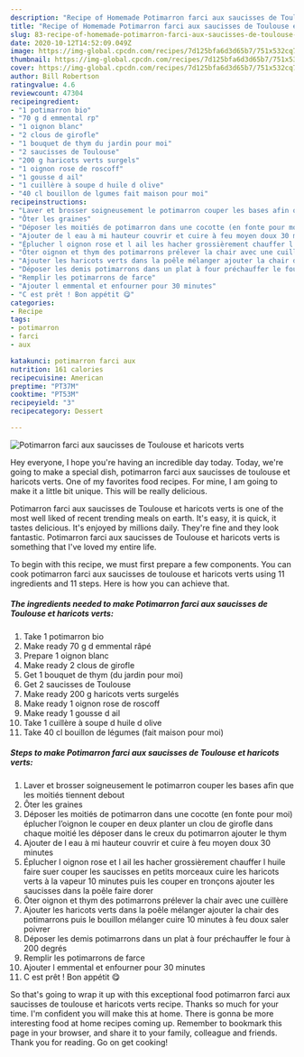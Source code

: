 ```yaml
---
description: "Recipe of Homemade Potimarron farci aux saucisses de Toulouse et haricots verts"
title: "Recipe of Homemade Potimarron farci aux saucisses de Toulouse et haricots verts"
slug: 83-recipe-of-homemade-potimarron-farci-aux-saucisses-de-toulouse-et-haricots-verts
date: 2020-10-12T14:52:09.049Z
image: https://img-global.cpcdn.com/recipes/7d125bfa6d3d65b7/751x532cq70/potimarron-farci-aux-saucisses-de-toulouse-et-haricots-verts-photo-principale-de-la-recette.jpg
thumbnail: https://img-global.cpcdn.com/recipes/7d125bfa6d3d65b7/751x532cq70/potimarron-farci-aux-saucisses-de-toulouse-et-haricots-verts-photo-principale-de-la-recette.jpg
cover: https://img-global.cpcdn.com/recipes/7d125bfa6d3d65b7/751x532cq70/potimarron-farci-aux-saucisses-de-toulouse-et-haricots-verts-photo-principale-de-la-recette.jpg
author: Bill Robertson
ratingvalue: 4.6
reviewcount: 47304
recipeingredient:
- "1 potimarron bio"
- "70 g d emmental rp"
- "1 oignon blanc"
- "2 clous de girofle"
- "1 bouquet de thym du jardin pour moi"
- "2 saucisses de Toulouse"
- "200 g haricots verts surgels"
- "1 oignon rose de roscoff"
- "1 gousse d ail"
- "1 cuillère à soupe d huile d olive"
- "40 cl bouillon de lgumes fait maison pour moi"
recipeinstructions:
- "Laver et brosser soigneusement le potimarron couper les bases afin que les moitiés tiennent debout"
- "Ôter les graines"
- "Déposer les moitiés de potimarron dans une cocotte (en fonte pour moi) éplucher l’oignon le couper en deux planter un clou de girofle dans chaque moitié les déposer dans le creux du potimarron ajouter le thym"
- "Ajouter de l eau à mi hauteur couvrir et cuire à feu moyen doux 30 minutes"
- "Éplucher l oignon rose et l ail les hacher grossièrement chauffer l huile faire suer couper les saucisses en petits morceaux cuire les haricots verts à la vapeur 10 minutes puis les couper en tronçons ajouter les saucisses dans la poêle faire dorer"
- "Ôter oignon et thym des potimarrons prélever la chair avec une cuillère"
- "Ajouter les haricots verts dans la poêle mélanger ajouter la chair des potimarrons puis le bouillon mélanger cuire 10 minutes à feu doux saler poivrer"
- "Déposer les demis potimarrons dans un plat à four préchauffer le four à 200 degrés"
- "Remplir les potimarrons de farce"
- "Ajouter l emmental et enfourner pour 30 minutes"
- "C est prêt ! Bon appétit 😋"
categories:
- Recipe
tags:
- potimarron
- farci
- aux

katakunci: potimarron farci aux 
nutrition: 161 calories
recipecuisine: American
preptime: "PT37M"
cooktime: "PT53M"
recipeyield: "3"
recipecategory: Dessert

---
```



![Potimarron farci aux saucisses de Toulouse et haricots verts](https://img-global.cpcdn.com/recipes/7d125bfa6d3d65b7/751x532cq70/potimarron-farci-aux-saucisses-de-toulouse-et-haricots-verts-photo-principale-de-la-recette.jpg)

Hey everyone, I hope you're having an incredible day today. Today, we're going to make a special dish, potimarron farci aux saucisses de toulouse et haricots verts. One of my favorites food recipes. For mine, I am going to make it a little bit unique. This will be really delicious.



Potimarron farci aux saucisses de Toulouse et haricots verts is one of the most well liked of recent trending meals on earth. It's easy, it is quick, it tastes delicious. It's enjoyed by millions daily. They're fine and they look fantastic. Potimarron farci aux saucisses de Toulouse et haricots verts is something that I've loved my entire life.


To begin with this recipe, we must first prepare a few components. You can cook potimarron farci aux saucisses de toulouse et haricots verts using 11 ingredients and 11 steps. Here is how you can achieve that.

<!--inarticleads1-->

##### The ingredients needed to make Potimarron farci aux saucisses de Toulouse et haricots verts:

1. Take 1 potimarron bio
1. Make ready 70 g d emmental râpé
1. Prepare 1 oignon blanc
1. Make ready 2 clous de girofle
1. Get 1 bouquet de thym (du jardin pour moi)
1. Get 2 saucisses de Toulouse
1. Make ready 200 g haricots verts surgelés
1. Make ready 1 oignon rose de roscoff
1. Make ready 1 gousse d ail
1. Take 1 cuillère à soupe d huile d olive
1. Take 40 cl bouillon de légumes (fait maison pour moi)




<!--inarticleads2-->

##### Steps to make Potimarron farci aux saucisses de Toulouse et haricots verts:

1. Laver et brosser soigneusement le potimarron couper les bases afin que les moitiés tiennent debout
1. Ôter les graines
1. Déposer les moitiés de potimarron dans une cocotte (en fonte pour moi) éplucher l’oignon le couper en deux planter un clou de girofle dans chaque moitié les déposer dans le creux du potimarron ajouter le thym
1. Ajouter de l eau à mi hauteur couvrir et cuire à feu moyen doux 30 minutes
1. Éplucher l oignon rose et l ail les hacher grossièrement chauffer l huile faire suer couper les saucisses en petits morceaux cuire les haricots verts à la vapeur 10 minutes puis les couper en tronçons ajouter les saucisses dans la poêle faire dorer
1. Ôter oignon et thym des potimarrons prélever la chair avec une cuillère
1. Ajouter les haricots verts dans la poêle mélanger ajouter la chair des potimarrons puis le bouillon mélanger cuire 10 minutes à feu doux saler poivrer
1. Déposer les demis potimarrons dans un plat à four préchauffer le four à 200 degrés
1. Remplir les potimarrons de farce
1. Ajouter l emmental et enfourner pour 30 minutes
1. C est prêt ! Bon appétit 😋




So that's going to wrap it up with this exceptional food potimarron farci aux saucisses de toulouse et haricots verts recipe. Thanks so much for your time. I'm confident you will make this at home. There is gonna be more interesting food at home recipes coming up. Remember to bookmark this page in your browser, and share it to your family, colleague and friends. Thank you for reading. Go on get cooking!
